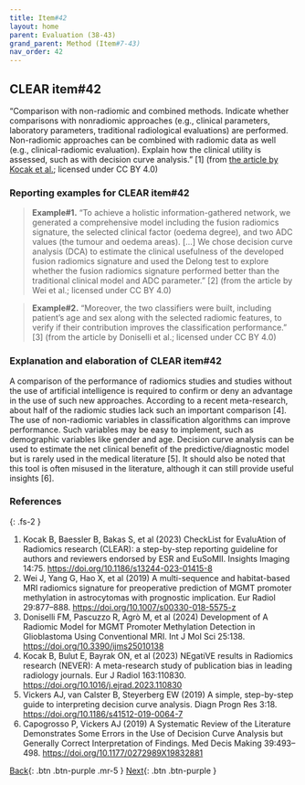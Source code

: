 ```yaml
---
title: Item#42
layout: home
parent: Evaluation (38-43)
grand_parent: Method (Item#7-43)
nav_order: 42
---
```


## CLEAR item#42


“Comparison with non-radiomic and combined methods. Indicate whether comparisons with nonradiomic approaches (e.g., clinical parameters, laboratory parameters, traditional radiological evaluations) are performed. Non-radiomic approaches can be combined with radiomic data as well (e.g., clinical-radiomic evaluation). Explain how the clinical utility is assessed, such as with decision curve analysis.” [1] (from [the article by Kocak et al.](https://insightsimaging.springeropen.com/articles/10.1186/s13244-023-01415-8); licensed under CC BY 4.0)


### Reporting examples for CLEAR item#42

> **Example#1.** “To achieve a holistic information-gathered network, we generated a comprehensive model including the fusion radiomics signature, the selected clinical factor (oedema degree), and two ADC values (the tumour and oedema areas). […] We chose decision curve analysis (DCA) to estimate the clinical usefulness of the developed fusion radiomics signature and used the Delong test to explore whether the fusion radiomics signature performed better than the traditional clinical model and ADC parameter.” [2] (from the article by Wei et al.; licensed under CC BY 4.0)

> **Example#2.** “Moreover, the two classifiers were built, including patient’s age and sex along with the selected radiomic features, to verify if their contribution improves the classification performance.” [3] (from the article by Doniselli et al.; licensed under CC BY 4.0)

### Explanation and elaboration of CLEAR item#42

A comparison of the performance of radiomics studies and studies without the use of artificial intelligence is required to confirm or deny an advantage in the use of such new approaches. According to a recent meta-research, about half of the radiomic studies lack such an important comparison [4]. The use of non-radiomic variables in classification algorithms can improve performance. Such variables may be easy to implement, such as demographic variables like gender and age. Decision curve analysis can be used to estimate the net clinical benefit of the predictive/diagnostic model but is rarely used in the medical literature [5]. It should also be noted that this tool is often misused in the literature, although it can still provide useful insights [6].

### References

{: .fs-2 }

1. 	Kocak B, Baessler B, Bakas S, et al (2023) CheckList for EvaluAtion of Radiomics research (CLEAR): a step-by-step reporting guideline for authors and reviewers endorsed by ESR and EuSoMII. Insights Imaging 14:75. https://doi.org/10.1186/s13244-023-01415-8
2. 	Wei J, Yang G, Hao X, et al (2019) A multi-sequence and habitat-based MRI radiomics signature for preoperative prediction of MGMT promoter methylation in astrocytomas with prognostic implication. Eur Radiol 29:877–888. https://doi.org/10.1007/s00330-018-5575-z
3. 	Doniselli FM, Pascuzzo R, Agrò M, et al (2024) Development of A Radiomic Model for MGMT Promoter Methylation Detection in Glioblastoma Using Conventional MRI. Int J Mol Sci 25:138. https://doi.org/10.3390/ijms25010138
4. 	Kocak B, Bulut E, Bayrak ON, et al (2023) NEgatiVE results in Radiomics research (NEVER): A meta-research study of publication bias in leading radiology journals. Eur J Radiol 163:110830. https://doi.org/10.1016/j.ejrad.2023.110830
5. 	Vickers AJ, van Calster B, Steyerberg EW (2019) A simple, step-by-step guide to interpreting decision curve analysis. Diagn Progn Res 3:18. https://doi.org/10.1186/s41512-019-0064-7
6. 	Capogrosso P, Vickers AJ (2019) A Systematic Review of the Literature Demonstrates Some Errors in the Use of Decision Curve Analysis but Generally Correct Interpretation of Findings. Med Decis Making 39:493–498. https://doi.org/10.1177/0272989X19832881


[Back](https://radiomic.github.io/CLEAR-E3/docs/Item2.html){: .btn .btn-purple .mr-5 }
[Next](https://radiomic.github.io/CLEAR-E3/docs/Item4.html){: .btn .btn-purple   }
